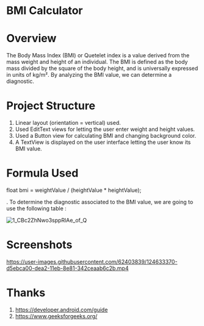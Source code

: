 # BMI Calculator

# Overview

The Body Mass Index (BMI) or Quetelet index is a value derived from the mass weight and height of an individual. 
The BMI is defined as the body mass divided by the square of the body height, and is universally expressed in units of kg/m². By analyzing the BMI value, we can determine a diagnostic.

# Project Structure

1. Linear layout (orientation = vertical) used.
2. Used EditText views for letting the user enter weight and height values.
3. Used a Button view for calculating BMI and changing background color.
4. A TextView is displayed on the user interface letting the user know its BMI value. 


# Formula Used
 float bmi = weightValue / (heightValue * heightValue);


. To determine the diagnostic associated to the BMI value, we are going to use the following table :

![1_CBc2ZhNwo3sppRlAe_of_Q](https://user-images.githubusercontent.com/62403839/123448555-a9a99100-d5f8-11eb-821d-1e0356196e0c.png)

# Screenshots

https://user-images.githubusercontent.com/62403839/124633370-d5ebca00-dea2-11eb-8e81-342ceaab6c2b.mp4



# Thanks

1. https://developer.android.com/guide
2. https://www.geeksforgeeks.org/

